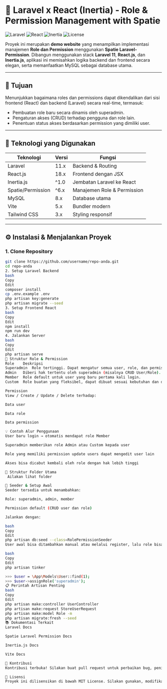 # 🔐 Laravel x React (Inertia) - Role & Permission Management with Spatie

![Laravel](https://img.shields.io/badge/Laravel-11-red?logo=laravel)
![React](https://img.shields.io/badge/React-18-blue?logo=react)
![Inertia](https://img.shields.io/badge/Inertia.js-integrated-lightgrey?logo=inertia)
![License](https://img.shields.io/badge/License-MIT-green)

Proyek ini merupakan **demo website** yang menampilkan implementasi manajemen **Role dan Permission** menggunakan **Spatie Laravel-Permission**. Dibangun menggunakan stack **Laravel 11**, **React.js**, dan **Inertia.js**, aplikasi ini memisahkan logika backend dan frontend secara elegan, serta memanfaatkan MySQL sebagai database utama.

---

## 📌 Tujuan

Menunjukkan bagaimana roles dan permissions dapat dikendalikan dari sisi frontend (React) dan backend (Laravel) secara real-time, termasuk:

- Pembuatan role baru secara dinamis oleh superadmin.
- Pengaturan akses (CRUD) terhadap pengguna dan role lain.
- Penentuan status akses berdasarkan permission yang dimiliki user.

---

## 🧰 Teknologi yang Digunakan

| Teknologi        | Versi       | Fungsi                                 |
|------------------|-------------|----------------------------------------|
| Laravel          | 11.x        | Backend & Routing                      |
| React.js         | 18.x        | Frontend dengan JSX                    |
| Inertia.js       | ^1.0        | Jembatan Laravel ke React              |
| Spatie/Permission| ^6.x        | Manajemen Role & Permission            |
| MySQL            | 8.x         | Database utama                         |
| Vite             | 5.x         | Bundler modern                         |
| Tailwind CSS     | 3.x         | Styling responsif                      |

---

## ⚙️ Instalasi & Menjalankan Proyek

### 1. Clone Repository
```bash
git clone https://github.com/username/repo-anda.git
cd repo-anda
2. Setup Laravel Backend
bash
Copy
Edit
composer install
cp .env.example .env
php artisan key:generate
php artisan migrate --seed
3. Setup Frontend React
bash
Copy
Edit
npm install
npm run dev
4. Jalankan Server
bash
Copy
Edit
php artisan serve
🧾 Struktur Role & Permission
Role	Deskripsi
Superadmin	Role tertinggi. Dapat mengatur semua user, role, dan permission.
Admin	Diberi hak tertentu oleh superadmin (misalnya CRUD User/Role).
Member	Role default untuk user yang baru pertama kali login.
Custom	Role buatan yang fleksibel, dapat dibuat sesuai kebutuhan dan diberi permission tertentu oleh role yang berwenang.

Permission
View / Create / Update / Delete terhadap:

Data user

Data role

Data permission

💡 Contoh Alur Penggunaan
User baru login → otomatis mendapat role Member

Superadmin memberikan role Admin atau Custom kepada user

Role yang memiliki permission update users dapat mengedit user lain

Akses bisa dicabut kembali oleh role dengan hak lebih tinggi

🧩 Struktur Folder Utama
 Ailakan lihat folder

🧪 Seeder & Setup Awal
Seeder tersedia untuk menambahkan:

Role: superadmin, admin, member

Permission default (CRUD user dan role)

Jalankan dengan:

bash
Copy
Edit
php artisan db:seed --class=RolePermissionSeeder
User awal bisa ditambahkan manual atau melalui register, lalu role bisa diberikan lewat Tinker:

bash
Copy
Edit
php artisan tinker

>>> $user = \App\Models\User::find(1);
>>> $user->assignRole('superadmin');
📋 Perintah Artisan Penting
bash
Copy
Edit
php artisan make:controller UserController
php artisan make:request StoreUserRequest
php artisan make:model Role -m
php artisan migrate:fresh --seed
📚 Dokumentasi Terkait
Laravel Docs

Spatie Laravel Permission Docs

Inertia.js Docs

Vite Docs

🤝 Kontribusi
Kontribusi terbuka! Silakan buat pull request untuk perbaikan bug, peningkatan fitur, atau dokumentasi tambahan.

📝 Lisensi
Proyek ini dilisensikan di bawah MIT License. Silakan gunakan, modifikasi, dan distribusikan dengan bebas.
